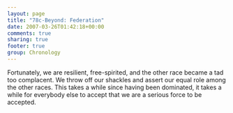 ```yaml
---
layout: page
title: "78c-Beyond: Federation"
date: 2007-03-26T01:42:18+00:00
comments: true
sharing: true
footer: true
group: Chronology
---
```


Fortunately, we are resilient, free-spirited, and the other race became a tad too complacent. We throw off our shackles and assert our equal role among the other races. This takes a while since having been dominated, it takes a while for everybody else to accept that we are a serious force to be accepted.




